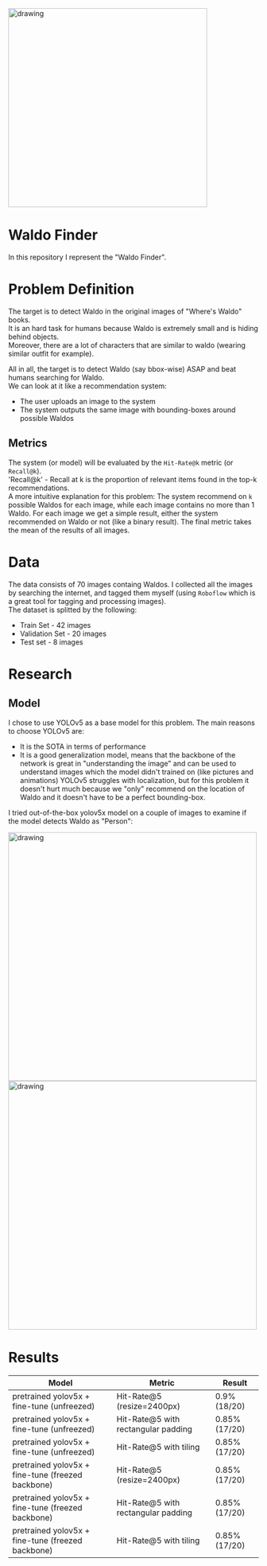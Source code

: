 <img src="https://user-images.githubusercontent.com/83128966/171216384-1564cdc5-5e97-4c9e-89bc-be23d7b9410f.jpg" alt="drawing" width="400"/>


# Waldo Finder
In this repository I represent the "Waldo Finder".  

# Problem Definition
The target is to detect Waldo in the original images of "Where's Waldo" books.  
It is an hard task for humans because Waldo is extremely small and is hiding behind objects.  
Moreover, there are a lot of characters that are similar to waldo (wearing similar outfit for example).  

All in all, the target is to detect Waldo (say bbox-wise) ASAP and beat humans searching for Waldo.  
We can look at it like a recommendation system:  
* The user uploads an image to the system
* The system outputs the same image with bounding-boxes around possible Waldos

## Metrics
The system (or model) will be evaluated by the `Hit-Rate@k` metric (or `Recall@k`).  
'Recall@k' - Recall at k is the proportion of relevant items found in the top-k recommendations.  
A more intuitive explanation for this problem: The system recommend on `k` possible Waldos for each image, while each image contains no more than 1 Waldo. For each image we get a simple result, either the system recommended on Waldo or not (like a binary result). The final metric takes the mean of the results of all images.


# Data
The data consists of 70 images containg Waldos. I collected all the images by searching the internet, and tagged them myself (using `Roboflow` which is a great tool for tagging and processing images).  
The dataset is splitted by the following:
* Train Set - 42 images
* Validation Set - 20 images
* Test set - 8 images

# Research  
## Model
I chose to use YOLOv5 as a base model for this problem. The main reasons to choose YOLOv5 are:  
* It is the SOTA in terms of performance
* It is a good generalization model, means that the backbone of the network is great in "understanding the image" and can be used to understand images which the model didn't trained on (like pictures and animations)
YOLOv5 struggles with localization, but for this problem it doesn't hurt much because we "only" recommend on the location of Waldo and it doesn't have to be a perfect bounding-box.  

I tried out-of-the-box yolov5x model on a couple of images to examine if the model detects Waldo as "Person": 

<img src="https://user-images.githubusercontent.com/83128966/171216186-411d573d-aa72-4e1b-aa19-b5d0e276595c.png" alt="drawing" width="500"/>

<img src="https://user-images.githubusercontent.com/83128966/171216200-f51c44b8-e8cd-41d2-aaa6-97ae9602b82c.png" alt="drawing" width="500"/>



# Results
| Model | Metric | Result |
| ----- | ------ | ------ |
| pretrained yolov5x + fine-tune (unfreezed) | Hit-Rate@5 (resize=2400px) | 0.9% (18/20)
| pretrained yolov5x + fine-tune (unfreezed) | Hit-Rate@5 with rectangular padding | 0.85% (17/20)
| pretrained yolov5x + fine-tune (unfreezed) | Hit-Rate@5 with tiling | 0.85% (17/20)
| pretrained yolov5x + fine-tune (freezed backbone) | Hit-Rate@5 (resize=2400px) | 0.85% (17/20)
| pretrained yolov5x + fine-tune (freezed backbone) | Hit-Rate@5 with rectangular padding | 0.85% (17/20)
| pretrained yolov5x + fine-tune (freezed backbone) | Hit-Rate@5 with tiling | 0.85% (17/20)
